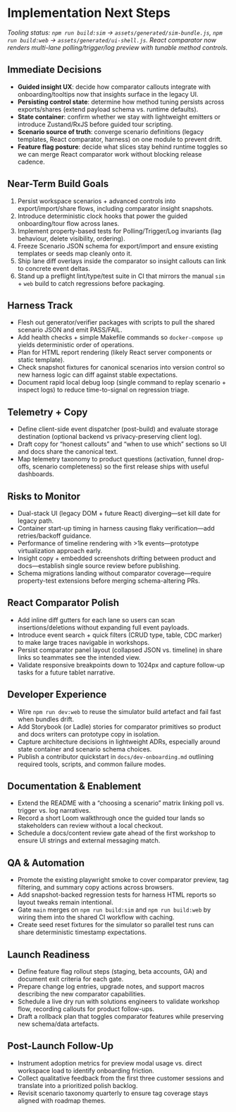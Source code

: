 # Implementation Next Steps

_Tooling status: `npm run build:sim` → `assets/generated/sim-bundle.js`, `npm run build:web` → `assets/generated/ui-shell.js`. React comparator now renders multi-lane polling/trigger/log preview with tunable method controls._

## Immediate Decisions
- **Guided insight UX**: decide how comparator callouts integrate with onboarding/tooltips now that insights surface in the legacy UI.
- **Persisting control state**: determine how method tuning persists across exports/shares (extend payload schema vs. runtime defaults).
- **State container**: confirm whether we stay with lightweight emitters or introduce Zustand/RxJS before guided tour scripting.
- **Scenario source of truth**: converge scenario definitions (legacy templates, React comparator, harness) on one module to prevent drift.
- **Feature flag posture**: decide what slices stay behind runtime toggles so we can merge React comparator work without blocking release cadence.

## Near-Term Build Goals
1. Persist workspace scenarios + advanced controls into export/import/share flows, including comparator insight snapshots.
2. Introduce deterministic clock hooks that power the guided onboarding/tour flow across lanes.
3. Implement property-based tests for Polling/Trigger/Log invariants (lag behaviour, delete visibility, ordering).
4. Freeze Scenario JSON schema for export/import and ensure existing templates or seeds map cleanly onto it.
5. Ship lane diff overlays inside the comparator so insight callouts can link to concrete event deltas.
6. Stand up a preflight lint/type/test suite in CI that mirrors the manual `sim` + `web` build to catch regressions before packaging.

## Harness Track
- Flesh out generator/verifier packages with scripts to pull the shared scenario JSON and emit PASS/FAIL.
- Add health checks + simple Makefile commands so `docker-compose up` yields deterministic order of operations.
- Plan for HTML report rendering (likely React server components or static template).
- Check snapshot fixtures for canonical scenarios into version control so new harness logic can diff against stable expectations.
- Document rapid local debug loop (single command to replay scenario + inspect logs) to reduce time-to-signal on regression triage.

## Telemetry + Copy
- Define client-side event dispatcher (post-build) and evaluate storage destination (optional backend vs privacy-preserving client log).
- Draft copy for “honest callouts” and “when to use which” sections so UI and docs share the canonical text.
- Map telemetry taxonomy to product questions (activation, funnel drop-offs, scenario completeness) so the first release ships with useful dashboards.

## Risks to Monitor
- Dual-stack UI (legacy DOM + future React) diverging—set kill date for legacy path.
- Container start-up timing in harness causing flaky verification—add retries/backoff guidance.
- Performance of timeline rendering with >1k events—prototype virtualization approach early.
- Insight copy + embedded screenshots drifting between product and docs—establish single source review before publishing.
- Schema migrations landing without comparator coverage—require property-test extensions before merging schema-altering PRs.

## React Comparator Polish
- Add inline diff gutters for each lane so users can scan insertions/deletions without expanding full event payloads.
- Introduce event search + quick filters (CRUD type, table, CDC marker) to make large traces navigable in workshops.
- Persist comparator panel layout (collapsed JSON vs. timeline) in share links so teammates see the intended view.
- Validate responsive breakpoints down to 1024px and capture follow-up tasks for a future tablet narrative.

## Developer Experience
- Wire `npm run dev:web` to reuse the simulator build artefact and fail fast when bundles drift.
- Add Storybook (or Ladle) stories for comparator primitives so product and docs writers can prototype copy in isolation.
- Capture architecture decisions in lightweight ADRs, especially around state container and scenario schema choices.
- Publish a contributor quickstart in `docs/dev-onboarding.md` outlining required tools, scripts, and common failure modes.

## Documentation & Enablement
- Extend the README with a “choosing a scenario” matrix linking poll vs. trigger vs. log narratives.
- Record a short Loom walkthrough once the guided tour lands so stakeholders can review without a local checkout.
- Schedule a docs/content review gate ahead of the first workshop to ensure UI strings and external messaging match.

## QA & Automation
- Promote the existing playwright smoke to cover comparator preview, tag filtering, and summary copy actions across browsers.
- Add snapshot-backed regression tests for harness HTML reports so layout tweaks remain intentional.
- Gate `main` merges on `npm run build:sim` and `npm run build:web` by wiring them into the shared CI workflow with caching.
- Create seed reset fixtures for the simulator so parallel test runs can share deterministic timestamp expectations.

## Launch Readiness
- Define feature flag rollout steps (staging, beta accounts, GA) and document exit criteria for each gate.
- Prepare change log entries, upgrade notes, and support macros describing the new comparator capabilities.
- Schedule a live dry run with solutions engineers to validate workshop flow, recording callouts for product follow-ups.
- Draft a rollback plan that toggles comparator features while preserving new schema/data artefacts.

## Post-Launch Follow-Up
- Instrument adoption metrics for preview modal usage vs. direct workspace load to identify onboarding friction.
- Collect qualitative feedback from the first three customer sessions and translate into a prioritized polish backlog.
- Revisit scenario taxonomy quarterly to ensure tag coverage stays aligned with roadmap themes.
